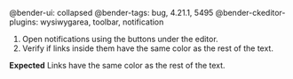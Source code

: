 @bender-ui: collapsed
@bender-tags: bug, 4.21.1, 5495
@bender-ckeditor-plugins: wysiwygarea, toolbar, notification

1. Open notifications using the buttons under the editor.
1. Verify if links inside them have the same color as the rest of the text.

**Expected** Links have the same color as the rest of the text.
